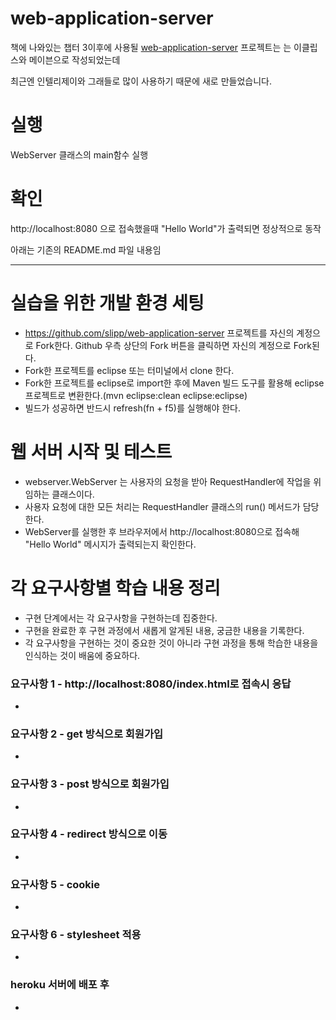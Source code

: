 # web-application-server

책에 나와있는 챕터 3이후에 사용될 [web-application-server](https://github.com/slipp/web-application-server)
프로젝트는 는 이클립스와 메이븐으로 작성되었는데

최근엔 인텔리제이와 그래들로 많이 사용하기 때문에 새로 만들었습니다.


# 실행
WebServer 클래스의 main함수 실행

# 확인
http://localhost:8080 으로 접속했을때 "Hello World"가 출력되면 정상적으로 동작


아래는 기존의 README.md 파일 내용임

---

# 실습을 위한 개발 환경 세팅
* https://github.com/slipp/web-application-server 프로젝트를 자신의 계정으로 Fork한다. Github 우측 상단의 Fork 버튼을 클릭하면 자신의 계정으로 Fork된다.
* Fork한 프로젝트를 eclipse 또는 터미널에서 clone 한다.
* Fork한 프로젝트를 eclipse로 import한 후에 Maven 빌드 도구를 활용해 eclipse 프로젝트로 변환한다.(mvn eclipse:clean eclipse:eclipse)
* 빌드가 성공하면 반드시 refresh(fn + f5)를 실행해야 한다.

# 웹 서버 시작 및 테스트
* webserver.WebServer 는 사용자의 요청을 받아 RequestHandler에 작업을 위임하는 클래스이다.
* 사용자 요청에 대한 모든 처리는 RequestHandler 클래스의 run() 메서드가 담당한다.
* WebServer를 실행한 후 브라우저에서 http://localhost:8080으로 접속해 "Hello World" 메시지가 출력되는지 확인한다.

# 각 요구사항별 학습 내용 정리
* 구현 단계에서는 각 요구사항을 구현하는데 집중한다. 
* 구현을 완료한 후 구현 과정에서 새롭게 알게된 내용, 궁금한 내용을 기록한다.
* 각 요구사항을 구현하는 것이 중요한 것이 아니라 구현 과정을 통해 학습한 내용을 인식하는 것이 배움에 중요하다. 

### 요구사항 1 - http://localhost:8080/index.html로 접속시 응답
* 

### 요구사항 2 - get 방식으로 회원가입
* 

### 요구사항 3 - post 방식으로 회원가입
* 

### 요구사항 4 - redirect 방식으로 이동
* 

### 요구사항 5 - cookie
* 

### 요구사항 6 - stylesheet 적용
* 

### heroku 서버에 배포 후
* 
